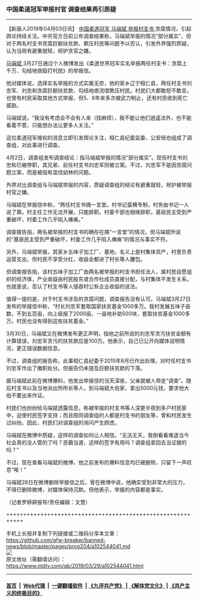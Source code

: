 ### 中国柔道冠军举报村官 调查结果再引质疑
------------------------

<div class="post_content" itemprop="articleBody">
 <p>
  【新唐人2019年04月03日讯】
  <a href="https://www.ntdtv.com/gb/中国柔道冠军.htm">
   中国柔道冠军
  </a>
  <a href="https://www.ntdtv.com/gb/马端斌.htm">
   马端斌
  </a>
  <a href="https://www.ntdtv.com/gb/举报村支书.htm">
   举报村支书
  </a>
  贪腐情况，引起舆论持续关注。中共官方日前公布调查结果称，马端斌举报的情况“部分属实”，但对于两名村支书贪腐巨额扶贫款、欺压村民等问题予以否认，引发外界强烈质疑，认为当局有避重就轻，袒护贪官之嫌。
 </p>
 <p>
  <a href="https://www.ntdtv.com/gb/马端斌.htm">
   马端斌
  </a>
  3月27日通过个人微博发出《柔道世界冠军实名举报两任村支书：贪腐上千万、勾结地痞殴打村民》的举报信。
 </p>
 <p>
  他对媒体说，选择实名举报的方式实属无奈，他的家乡辽宁桓仁县，两任村支书刘忠军、刘忠和贪腐巨额扶贫款、勾结地痞流氓欺压村民，村民们大都敢怒不敢言。也曾有村民采取其他方式举报，但5、6年来多次被武力制止，还有村民收到死亡威胁。
 </p>
 <p>
  马端斌说，“我没有考虑会不会有人来（找麻烦），我不能让他们逍遥法外，也不能看着不管，只能想办法让更多人关注。”
 </p>
 <p>
  这位柔道冠军维权的消息立即引发舆论关注，桓仁县纪委监委、公安局也组成了调查组，对此事进行调查。
 </p>
 <p>
  4月2日，调查组发布调查结论：指马端斌举报的情况“部分属实”。现任村支书刘忠和已被停职，其兄弟、前任村支书刘忠军则被立案。不过，刘忠军不是因贪腐问题立案，而是被指有滥伐幼林的问题。
 </p>
 <p>
  外界对比调查组与马端斌举报的内容，质疑调查组的结论有避重就轻，袒护被举报村官之嫌。
 </p>
 <p>
  马端斌在举报信中称，“两任村支书搞一言堂。村书记蛮横专制，村务由书记一人说了算。村主任工作无法开展，只能辞职。村委干部也相继辞职，基层民主受到严重破坏，村委工作几乎陷入瘫痪。”
 </p>
 <p>
  调查报告指，两名被举报的村支书的确存在搞“一言堂”的情况，但马端斌所说的“基层民主受到严重破坏，村委工作几乎陷入瘫痪”的情况与事实不符。
 </p>
 <p>
  另外，马端斌举报，其家乡五味子加工厂、基地，名义上是村集体资产，村里负责运营支出，但村民不享受分红，收益全都进了村长等人腰包。
 </p>
 <p>
  但调查报告指，该村五味子加工厂由两名被举报的村支书担任法人，属村民自愿组织的经济体，产业收益由村民股东或合作社成员直接分配，与村集体不发生关系。也就是说，否认了村支书等人侵吞村公有企业收益的说法。
 </p>
 <p>
  值得一提的是，对于村支书涉及的贪腐问题，调查报告没有认可。马端斌3月27日发布的举报信中称，“村长刘忠军套取国家扶贫基金1000多万。我村发展五味子亩数，不到五百亩，向上级报了2000亩。一亩地补助500块，套取扶贫基金1000多万。村民也没有得到这些扶贫基金。”
 </p>
 <p>
  3月30日，马端斌又在微博发布更正声明，指他之前所说的刘忠军贪污扶贫金额有计算错误，刘忠军贪污的扶贫款应是100万。他表示，自己已公开向媒体说明情况，更正错误数据信息。
 </p>
 <p>
  不过，调查组的报告称，此事桓仁县纪委于2015年8月已作出处理，对时任村支书刘忠军作出了撤职处分。但报告仍未提及巨额扶贫款的下落。
 </p>
 <p>
  据马端斌此前在微博爆料，他发出举报信的当天深夜，父亲就被人带走“调查”。随后村支书以及当地派出所所长等人，到马端斌大伯家，拿出5000元钱，要求他大伯不要出来作证。
 </p>
 <p>
  村民们也纷纷给马端斌透露信息，称被举报的村支书等人深更半夜到多户村民家中，迫使村民签字支持；而且陪同调查组的人都是村支书的朋友等，曾和村民发生过纠纷。因此，村民们对调查组的询问产生顾虑。
 </p>
 <p>
  马端斌在微博中质疑，这样的调查如何让人相信。“无法无天，我倒看看难道当今社会真的没人管的了吗？恶霸当道，这样的签字有用吗？调查组拿回去当证据的吗？”
 </p>
 <p>
  不过，现在查看马端斌的微博，他之前发布的爆料信息均已被删除，只留下一声叹息“唉！”
 </p>
 <p>
  马端斌28日在微博删除举报信之后，曾在微博中说，他确实受到非常大的压力，不得已删除微博，对媒体保持沉默。但他表示，举报的内容都是事实。
 </p>
 <p>
  （记者罗婷婷报导/责任编辑：文慧）
 </p>
 <div class="single_ad">
 </div>
</div>

+++++++++++++++++++++++++++++++++++++++++++++++++++++++++++<br/><br/>
手机上长按并复制下列链接或二维码分享本文章：<br/>
https://github.com/gfw-breaker/banned-news/blob/master/pages/prog204/a102544041.md <br/>
<a href='https://github.com/gfw-breaker/banned-news/blob/master/pages/prog204/a102544041.md'><img src='https://github.com/gfw-breaker/banned-news/blob/master/pages/prog204/a102544041.md.png'/></a> <br/>
原文地址（需翻墙访问）：https://www.ntdtv.com/gb/2019/03/29/a102544041.html


------------------------
#### [首页](https://github.com/gfw-breaker/banned-news/blob/master/README.md) &nbsp;|&nbsp; [Web代理](https://github.com/labour-camp/helloworld) &nbsp;|&nbsp; [一键翻墙软件](https://github.com/gfw-breaker/nogfw/blob/master/README.md) &nbsp;| [《九评共产党》](https://github.com/gfw-breaker/9ping.md/blob/master/README.md#九评之一评共产党是什么) | [《解体党文化》](https://github.com/gfw-breaker/jtdwh.md/blob/master/README.md) | [《共产主义的终极目的》](https://github.com/gfw-breaker/gczydzjmd.md/blob/master/README.md)

